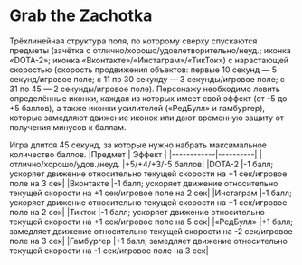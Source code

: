 # Grab the Zachotka

Трёхлинейная структура поля, по которому сверху спускаются предметы (зачётка с отлично/хорошо/удовлетворительно/неуд.; иконка «DOTA-2»; иконка «Вконтакте»/«Инстаграм»/«ТикТок») с нарастающей скоростью (скорость продвижения объектов: первые 10 секунд — 5 секунд/игровое поле; с 11 по 30 секунду — 3 секунды/игровое поле; с 31 по 45 — 2 секунды/игровое поле). Персонажу необходимо ловить определённые иконки, каждая из которых имеет свой эффект (от -5 до +5 баллов), а также иконки усилителей («РедБулл» и гамбургер), которые замедляют движение иконок или дают временную защиту от получения минусов к баллам.

Игра длится 45 секунд, за которые нужно набрать максимальное количество баллов.
|Предмет     | Эффект   |
|------------|----------|
|отлично/хорошо/удов./неуд.  |+5/+4/+3/-5 баллов|
|DOTA-2      |-1 балл; ускоряет движение относительно текущей скорости на +1 сек/игровое поле на 3 сек|
|Вконтакте   |-1 балл; ускоряет движение относительно текущей скорости на +1 сек/игровое поле на 2 сек|
|Инстаграм   |-1 балл; ускоряет движение относительно текущей скорости на +1 сек/игровое поле на 2 сек|
|Тикток      |-1 балл; ускоряет движение относительно текущей скорости на +1 сек/игровое поле на 5 сек|
|«РедБулл»   |+1 балл; замедляет движение относительно текущей скорости на -2 сек/игровое поле на 3 сек|
|Гамбургер   |+1 балл; замедляет движение относительно текущей скорости на -1 сек/игровое поле на 3 сек|
